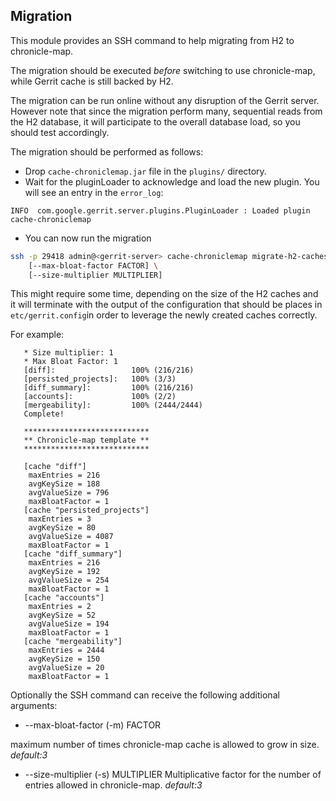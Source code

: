 ## Migration

This module provides an SSH command to help migrating from H2 to chronicle-map.

The migration should be executed _before_ switching to use chronicle-map, while
Gerrit cache is still backed by H2.

The migration can be run online without any disruption of the Gerrit server.
However note that since the migration perform many, sequential reads from the H2
database, it will participate to the overall database load, so you should test
accordingly.

The migration should be performed as follows:

* Drop `cache-chroniclemap.jar` file in the `plugins/` directory.
* Wait for the pluginLoader to acknowledge and load the new plugin. You will
see an entry in the `error_log`:

```
INFO  com.google.gerrit.server.plugins.PluginLoader : Loaded plugin cache-chroniclemap
```

* You can now run the migration

```bash
ssh -p 29418 admin@<gerrit-server> cache-chroniclemap migrate-h2-caches \
    [--max-bloat-factor FACTOR] \
    [--size-multiplier MULTIPLIER]
```

This might require some time, depending on the size of the H2 caches and it will
terminate with the output of the configuration that should be places in
`etc/gerrit.config`in order to leverage the newly created caches correctly.

For example:

```Migrating H2 caches to Chronicle-Map...
   * Size multiplier: 1
   * Max Bloat Factor: 1
   [diff]:                 100% (216/216)
   [persisted_projects]:   100% (3/3)
   [diff_summary]:         100% (216/216)
   [accounts]:             100% (2/2)
   [mergeability]:         100% (2444/2444)
   Complete!
   
   ****************************
   ** Chronicle-map template **
   ****************************
   
   [cache "diff"]
   	maxEntries = 216
   	avgKeySize = 188
   	avgValueSize = 796
   	maxBloatFactor = 1
   [cache "persisted_projects"]
   	maxEntries = 3
   	avgKeySize = 80
   	avgValueSize = 4087
   	maxBloatFactor = 1
   [cache "diff_summary"]
   	maxEntries = 216
   	avgKeySize = 192
   	avgValueSize = 254
   	maxBloatFactor = 1
   [cache "accounts"]
   	maxEntries = 2
   	avgKeySize = 52
   	avgValueSize = 194
   	maxBloatFactor = 1
   [cache "mergeability"]
   	maxEntries = 2444
   	avgKeySize = 150
   	avgValueSize = 20
   	maxBloatFactor = 1
```

Optionally the SSH command can receive the following additional arguments:

* --max-bloat-factor (-m) FACTOR

maximum number of times chronicle-map cache is allowed to grow in size.
*default:3*

*  --size-multiplier (-s) MULTIPLIER
Multiplicative factor for the number of entries allowed in chronicle-map.
*default:3*